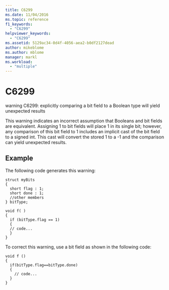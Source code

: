 ```yaml
---
title: C6299
ms.date: 11/04/2016
ms.topic: reference
f1_keywords:
  - "C6299"
helpviewer_keywords:
  - "C6299"
ms.assetid: 5129ac34-0d4f-4056-aea2-b0df2127dead
author: mikeblome
ms.author: mblome
manager: markl
ms.workload:
  - "multiple"
---
```

# C6299
warning C6299: explicitly comparing a bit field to a Boolean type will yield unexpected results

 This warning indicates an incorrect assumption that Booleans and bit fields are equivalent. Assigning 1 to bit fields will place 1 in its single bit; however, any comparison of this bit field to 1 includes an implicit cast of the bit field to a signed int. This cast will convert the stored 1 to a -1 and the comparison can yield unexpected results.

## Example
 The following code generates this warning:

```
struct myBits
{
  short flag : 1;
  short done : 1;
  //other members
} bitType;

void f( )
{
  if (bitType.flag == 1)
  {
  // code...
  }
}
```

 To correct this warning, use a bit field as shown in the following code:

```
void f ()
{
  if(bitType.flag==bitType.done)
  {
    // code...
  }
}
```
